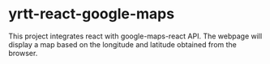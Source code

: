 # yrtt-react-google-maps

This project integrates react with google-maps-react API. The webpage will display a map based on the longitude and latitude obtained from the browser.
